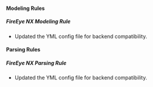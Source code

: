 
#### Modeling Rules

##### FireEye NX Modeling Rule

- Updated the YML config file for backend compatibility.

#### Parsing Rules

##### FireEye NX Parsing Rule

- Updated the YML config file for backend compatibility.
